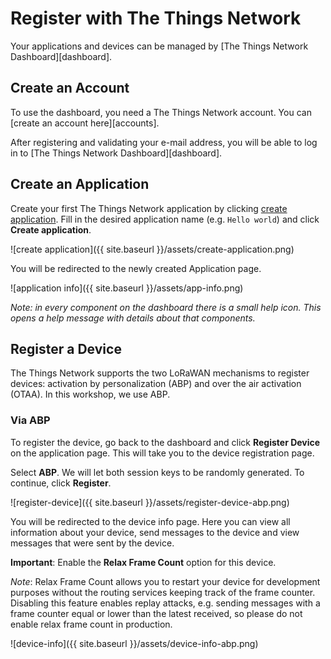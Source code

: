 # Register with The Things Network

Your applications and devices can be managed by [The Things Network Dashboard][dashboard].

## Create an Account

To use the dashboard, you need a The Things Network account. You can [create an account here][accounts].

After registering and validating your e-mail address, you will be able to log in to [The Things Network Dashboard][dashboard].

## Create an Application

Create your first The Things Network application by clicking
[create application](https://staging.thethingsnetwork.org/applications/create).
Fill in the desired application name (e.g. `Hello world`) and click **Create application**.

![create application]({{ site.baseurl }}/assets/create-application.png)

You will be redirected to the newly created Application page.

![application info]({{ site.baseurl }}/assets/app-info.png)

*Note: in every component on the dashboard there is a small help icon.
This opens a help message with details about that components.*

## Register a Device

The Things Network supports the two LoRaWAN mechanisms to register devices:
activation by personalization (ABP) and over the air activation (OTAA). In this
workshop, we use ABP.

### Via ABP

To register the device, go back to the dashboard and click
**Register Device** on the application page. This will take you to the device
registration page.

Select **ABP**. We will let both session keys to be randomly generated. To continue,
click **Register**.

![register-device]({{ site.baseurl }}/assets/register-device-abp.png)

You will be redirected to the device info page. Here you can view all
information about your device, send messages to the device and view messages
that were sent by the device.

**Important**: Enable the **Relax Frame Count** option for this device.

*Note*: Relax Frame Count allows you to restart your device for development purposes
without the routing services keeping track of the frame counter. Disabling this feature enables replay attacks, e.g.
sending messages with a frame counter equal or lower than the latest received, so please do not enable relax frame count in production.

![device-info]({{ site.baseurl }}/assets/device-info-abp.png)